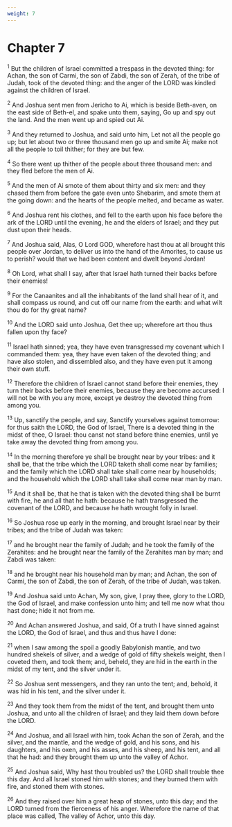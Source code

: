 ```yaml
---
weight: 7
---
```


# Chapter 7

<sup>1</sup> But the children of Israel committed a trespass in the devoted thing: for Achan, the son of Carmi, the son of Zabdi, the son of Zerah, of the tribe of Judah, took of the devoted thing: and the anger of the LORD was kindled against the children of Israel. 

<sup>2</sup> And Joshua sent men from Jericho to Ai, which is beside Beth-aven, on the east side of Beth-el, and spake unto them, saying, Go up and spy out the land. And the men went up and spied out Ai. 

<sup>3</sup> And they returned to Joshua, and said unto him, Let not all the people go up; but let about two or three thousand men go up and smite Ai; make not all the people to toil thither; for they are but few. 

<sup>4</sup> So there went up thither of the people about three thousand men: and they fled before the men of Ai. 

<sup>5</sup> And the men of Ai smote of them about thirty and six men: and they chased them from before the gate even unto Shebarim, and smote them at the going down: and the hearts of the people melted, and became as water. 

<sup>6</sup> And Joshua rent his clothes, and fell to the earth upon his face before the ark of the LORD until the evening, he and the elders of Israel; and they put dust upon their heads. 

<sup>7</sup> And Joshua said, Alas, O Lord GOD, wherefore hast thou at all brought this people over Jordan, to deliver us into the hand of the Amorites, to cause us to perish? would that we had been content and dwelt beyond Jordan! 

<sup>8</sup> Oh Lord, what shall I say, after that Israel hath turned their backs before their enemies! 

<sup>9</sup> For the Canaanites and all the inhabitants of the land shall hear of it, and shall compass us round, and cut off our name from the earth: and what wilt thou do for thy great name? 

<sup>10</sup> And the LORD said unto Joshua, Get thee up; wherefore art thou thus fallen upon thy face? 

<sup>11</sup> Israel hath sinned; yea, they have even transgressed my covenant which I commanded them: yea, they have even taken of the devoted thing; and have also stolen, and dissembled also, and they have even put it among their own stuff. 

<sup>12</sup> Therefore the children of Israel cannot stand before their enemies, they turn their backs before their enemies, because they are become accursed: I will not be with you any more, except ye destroy the devoted thing from among you. 

<sup>13</sup> Up, sanctify the people, and say, Sanctify yourselves against tomorrow: for thus saith the LORD, the God of Israel, There is a devoted thing in the midst of thee, O Israel: thou canst not stand before thine enemies, until ye take away the devoted thing from among you. 

<sup>14</sup> In the morning therefore ye shall be brought near by your tribes: and it shall be, that the tribe which the LORD taketh shall come near by families; and the family which the LORD shall take shall come near by households; and the household which the LORD shall take shall come near man by man. 

<sup>15</sup> And it shall be, that he that is taken with the devoted thing shall be burnt with fire, he and all that he hath: because he hath transgressed the covenant of the LORD, and because he hath wrought folly in Israel. 

<sup>16</sup> So Joshua rose up early in the morning, and brought Israel near by their tribes; and the tribe of Judah was taken: 

<sup>17</sup> and he brought near the family of Judah; and he took the family of the Zerahites: and he brought near the family of the Zerahites man by man; and Zabdi was taken: 

<sup>18</sup> and he brought near his household man by man; and Achan, the son of Carmi, the son of Zabdi, the son of Zerah, of the tribe of Judah, was taken. 

<sup>19</sup> And Joshua said unto Achan, My son, give, I pray thee, glory to the LORD, the God of Israel, and make confession unto him; and tell me now what thou hast done; hide it not from me. 

<sup>20</sup> And Achan answered Joshua, and said, Of a truth I have sinned against the LORD, the God of Israel, and thus and thus have I done: 

<sup>21</sup> when I saw among the spoil a goodly Babylonish mantle, and two hundred shekels of silver, and a wedge of gold of fifty shekels weight, then I coveted them, and took them; and, beheld, they are hid in the earth in the midst of my tent, and the silver under it. 

<sup>22</sup> So Joshua sent messengers, and they ran unto the tent; and, behold, it was hid in his tent, and the silver under it. 

<sup>23</sup> And they took them from the midst of the tent, and brought them unto Joshua, and unto all the children of Israel; and they laid them down before the LORD. 

<sup>24</sup> And Joshua, and all Israel with him, took Achan the son of Zerah, and the silver, and the mantle, and the wedge of gold, and his sons, and his daughters, and his oxen, and his asses, and his sheep, and his tent, and all that he had: and they brought them up unto the valley of Achor. 

<sup>25</sup> And Joshua said, Why hast thou troubled us? the LORD shall trouble thee this day. And all Israel stoned him with stones; and they burned them with fire, and stoned them with stones. 

<sup>26</sup> And they raised over him a great heap of stones, unto this day; and the LORD turned from the fierceness of his anger. Wherefore the name of that place was called, The valley of Achor, unto this day. 



